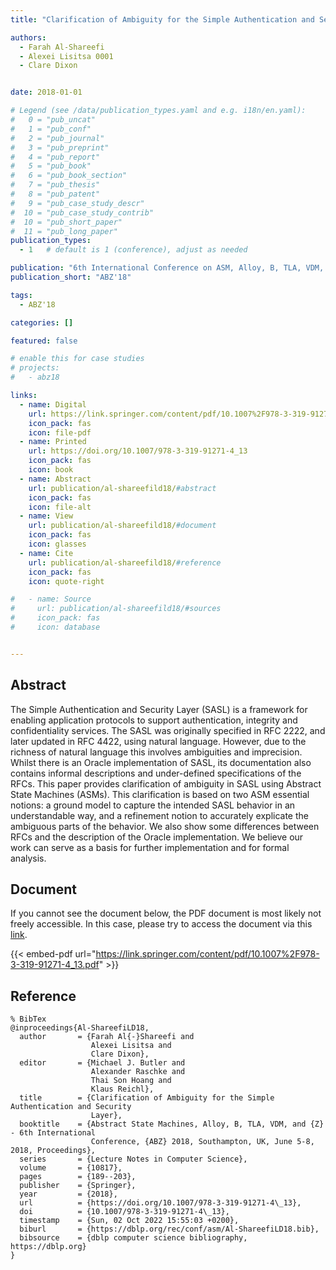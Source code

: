 ```yaml
---
title: "Clarification of Ambiguity for the Simple Authentication and Security Layer"

authors:
  - Farah Al-Shareefi
  - Alexei Lisitsa 0001
  - Clare Dixon


date: 2018-01-01

# Legend (see /data/publication_types.yaml and e.g. i18n/en.yaml): 
#   0 = "pub_uncat"
#   1 = "pub_conf"
#   2 = "pub_journal"
#   3 = "pub_preprint"
#   4 = "pub_report"
#   5 = "pub_book"
#   6 = "pub_book_section"
#   7 = "pub_thesis"
#   8 = "pub_patent"
#   9 = "pub_case_study_descr"
#  10 = "pub_case_study_contrib"
#  10 = "pub_short_paper"
#  11 = "pub_long_paper"
publication_types:
  - 1   # default is 1 (conference), adjust as needed

publication: "6th International Conference on ASM, Alloy, B, TLA, VDM, and Z (ABZ'18)"
publication_short: "ABZ'18"

tags:
  - ABZ'18

categories: []

featured: false

# enable this for case studies
# projects:
#   - abz18

links:
  - name: Digital
    url: https://link.springer.com/content/pdf/10.1007%2F978-3-319-91271-4_13.pdf
    icon_pack: fas
    icon: file-pdf
  - name: Printed
    url: https://doi.org/10.1007/978-3-319-91271-4_13
    icon_pack: fas
    icon: book
  - name: Abstract
    url: publication/al-shareefild18/#abstract
    icon_pack: fas
    icon: file-alt
  - name: View
    url: publication/al-shareefild18/#document
    icon_pack: fas
    icon: glasses
  - name: Cite
    url: publication/al-shareefild18/#reference
    icon_pack: fas
    icon: quote-right

#   - name: Source
#     url: publication/al-shareefild18/#sources
#     icon_pack: fas
#     icon: database


---
```


## Abstract

The Simple Authentication and Security Layer (SASL) is a framework for enabling application protocols to support authentication, integrity and confidentiality services. The SASL was originally specified in RFC 2222, and later updated in RFC 4422, using natural language. However, due to the richness of natural language this involves ambiguities and imprecision. Whilst there is an Oracle implementation of SASL, its documentation also contains informal descriptions and under-defined specifications of the RFCs. This paper provides clarification of ambiguity in SASL using Abstract State Machines (ASMs). This clarification is based on two ASM essential notions: a ground model to capture the intended SASL behavior in an understandable way, and a refinement notion to accurately explicate the ambiguous parts of the behavior. We also show some differences between RFCs and the description of the Oracle implementation. We believe our work can serve as a basis for further implementation and for formal analysis.

## Document

If you cannot see the document below, the PDF document is most likely not freely accessible. In this case, please try to access the document via this <a href="https://link.springer.com/content/pdf/10.1007%2F978-3-319-91271-4_13.pdf">link</a>.

{{< embed-pdf url="https://link.springer.com/content/pdf/10.1007%2F978-3-319-91271-4_13.pdf" >}}

## Reference

```
% BibTex
@inproceedings{Al-ShareefiLD18,
  author       = {Farah Al{-}Shareefi and
                  Alexei Lisitsa and
                  Clare Dixon},
  editor       = {Michael J. Butler and
                  Alexander Raschke and
                  Thai Son Hoang and
                  Klaus Reichl},
  title        = {Clarification of Ambiguity for the Simple Authentication and Security
                  Layer},
  booktitle    = {Abstract State Machines, Alloy, B, TLA, VDM, and {Z} - 6th International
                  Conference, {ABZ} 2018, Southampton, UK, June 5-8, 2018, Proceedings},
  series       = {Lecture Notes in Computer Science},
  volume       = {10817},
  pages        = {189--203},
  publisher    = {Springer},
  year         = {2018},
  url          = {https://doi.org/10.1007/978-3-319-91271-4\_13},
  doi          = {10.1007/978-3-319-91271-4\_13},
  timestamp    = {Sun, 02 Oct 2022 15:55:03 +0200},
  biburl       = {https://dblp.org/rec/conf/asm/Al-ShareefiLD18.bib},
  bibsource    = {dblp computer science bibliography, https://dblp.org}
}


```

<!-- # add information for case study papers (if available)
## Sources

- **Used formal method:**
  [ASM](/method/asm)
- **Resources and tools:**
  Asmeta

For more information, please contact the <a href ="mailto:silvia.bonfanti@unibg.it;arcaini@nii.ac.jp;angelo.gargantini@unibg.it;scandurra@unibg.it;elvinia.riccobene@unimi.it">authors</a>-->

